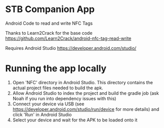# STB Companion App
Android Code to read and write NFC Tags

Thanks to Learn2Crack for the base code https://github.com/Learn2Crack/android-nfc-tag-read-write

Requires Android Studio https://developer.android.com/studio/

# Running the app locally
1. Open 'NFC' directory in Android Studio. This directory contains the actual project files needed to build the apk. 
2. Allow Android Studio to index the project and build the gradle job (ask Noah if you run into dependency issues with this)
3. Connect your device via USB (see https://developer.android.com/studio/run/device for more details) and click 'Run' in Android Studio
4. Select your device and wait for the APK to be loaded onto it


